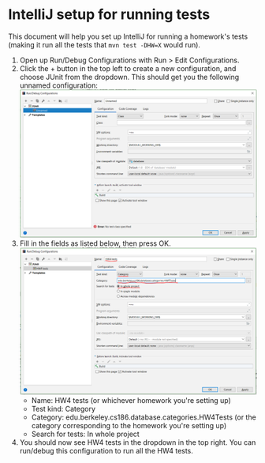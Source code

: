 # IntelliJ setup for running tests

This document will help you set up IntelliJ for running a homework's tests
(making it run all the tests that `mvn test -DHW=X` would run).

1. Open up Run/Debug Configurations with Run > Edit Configurations.
2. Click the + button in the top left to create a new configuration, and choose JUnit from
   the dropdown. This should get you the following unnamed configuration:
   ![unnamed configuration menu](intellij-empty-configuration.png)
3. Fill in the fields as listed below, then press OK.
   ![filled in menu](intellij-filledin-configuration.png)
   - Name: HW4 tests (or whichever homework you're setting up)
   - Test kind: Category
   - Category: edu.berkeley.cs186.database.categories.HW4Tests (or the category corresponding to the homework you're setting up)
   - Search for tests: In whole project
4. You should now see HW4 tests in the dropdown in the top right. You can run/debug this configuration to run all the HW4 tests.

